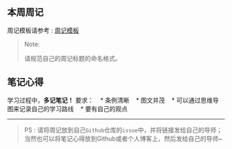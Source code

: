 ﻿## [](https://github.com/QGWebStudio/Web-Camp/blob/master/2017QGTrainingCamp/FirstWeek/task.md#本周周记)本周周记
周记模板请参考 : [周记模板](https://github.com/QGWebStudio/Web-Camp/issues)
>Note:
>
>请规范自己的周记标题的命名格式。


## [](https://github.com/QGWebStudio/Web-Camp/blob/master/2017QGTrainingCamp/FirstWeek/task.md#笔记心得)笔记心得
学习过程中，**多记笔记！**
要求：
   * 条例清晰
   * 图文并茂
   * 可以通过思维导图来记录自己的学习路线
   * 要有自己的观点

------------

>PS : 请将周记放到自己`Github`仓库的`issue`中，并将链接发给自己的导师；当然也可以将笔记心得放到Github或者个人博客上，然后发给自己的导师~
